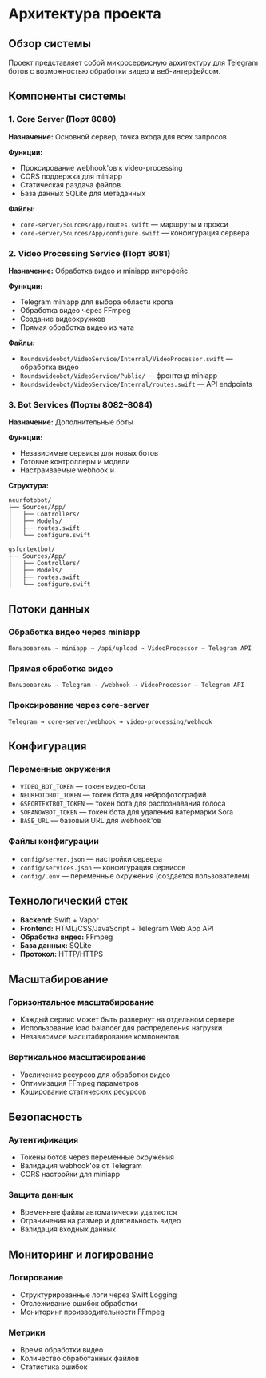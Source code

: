 # Архитектура проекта

## Обзор системы

Проект представляет собой микросервисную архитектуру для Telegram ботов с возможностью обработки видео и веб-интерфейсом.

## Компоненты системы

### 1. Core Server (Порт 8080)
**Назначение:** Основной сервер, точка входа для всех запросов

**Функции:**
- Проксирование webhook'ов к video-processing
- CORS поддержка для miniapp
- Статическая раздача файлов
- База данных SQLite для метаданных

**Файлы:**
- `core-server/Sources/App/routes.swift` — маршруты и прокси
- `core-server/Sources/App/configure.swift` — конфигурация сервера

### 2. Video Processing Service (Порт 8081)
**Назначение:** Обработка видео и miniapp интерфейс

**Функции:**
- Telegram miniapp для выбора области кропа
- Обработка видео через FFmpeg
- Создание видеокружков
- Прямая обработка видео из чата

**Файлы:**
- `Roundsvideobot/VideoService/Internal/VideoProcessor.swift` — обработка видео
- `Roundsvideobot/VideoService/Public/` — фронтенд miniapp
- `Roundsvideobot/VideoService/Internal/routes.swift` — API endpoints

### 3. Bot Services (Порты 8082–8084)
**Назначение:** Дополнительные боты

**Функции:**
- Независимые сервисы для новых ботов
- Готовые контроллеры и модели
- Настраиваемые webhook'и

**Структура:**
```
neurfotobot/
├── Sources/App/
│   ├── Controllers/
│   ├── Models/
│   ├── routes.swift
│   └── configure.swift
```

```
gsfortextbot/
├── Sources/App/
│   ├── Controllers/
│   ├── Models/
│   ├── routes.swift
│   └── configure.swift
```

## Потоки данных

### Обработка видео через miniapp
```
Пользователь → miniapp → /api/upload → VideoProcessor → Telegram API
```

### Прямая обработка видео
```
Пользователь → Telegram → /webhook → VideoProcessor → Telegram API
```

### Проксирование через core-server
```
Telegram → core-server/webhook → video-processing/webhook
```

## Конфигурация

### Переменные окружения
- `VIDEO_BOT_TOKEN` — токен видео-бота
- `NEURFOTOBOT_TOKEN` — токен бота для нейрофотографий
- `GSFORTEXTBOT_TOKEN` — токен бота для распознавания голоса
- `SORANOWBOT_TOKEN` — токен бота для удаления ватермарки Sora
- `BASE_URL` — базовый URL для webhook'ов

### Файлы конфигурации
- `config/server.json` — настройки сервера
- `config/services.json` — конфигурация сервисов
- `config/.env` — переменные окружения (создается пользователем)

## Технологический стек

- **Backend:** Swift + Vapor
- **Frontend:** HTML/CSS/JavaScript + Telegram Web App API
- **Обработка видео:** FFmpeg
- **База данных:** SQLite
- **Протокол:** HTTP/HTTPS

## Масштабирование

### Горизонтальное масштабирование
- Каждый сервис может быть развернут на отдельном сервере
- Использование load balancer для распределения нагрузки
- Независимое масштабирование компонентов

### Вертикальное масштабирование
- Увеличение ресурсов для обработки видео
- Оптимизация FFmpeg параметров
- Кэширование статических ресурсов

## Безопасность

### Аутентификация
- Токены ботов через переменные окружения
- Валидация webhook'ов от Telegram
- CORS настройки для miniapp

### Защита данных
- Временные файлы автоматически удаляются
- Ограничения на размер и длительность видео
- Валидация входных данных

## Мониторинг и логирование

### Логирование
- Структурированные логи через Swift Logging
- Отслеживание ошибок обработки
- Мониторинг производительности FFmpeg

### Метрики
- Время обработки видео
- Количество обработанных файлов
- Статистика ошибок
